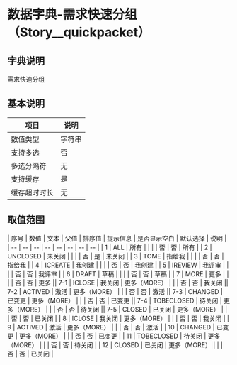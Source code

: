# 数据字典-需求快速分组（Story__quickpacket）
## 字典说明
需求快速分组

## 基本说明
| 项目 | 说明 |
| -- | -- |
| 数值类型 | 字符串 |
| 支持多选 | 否 |
| 多选分隔符 | 无 |
| 支持缓存 | 是 |
| 缓存超时时长 | 无 |

## 取值范围
| 序号 | 数值 | 文本 | 父值 | 排序值 | 提示信息 | 是否显示空白 | 默认选择 | 说明 |
| -- | -- | -- | -- | -- | -- | -- | -- |
| 1 | ALL | 所有 |  |  |  | 否 | 否 | 所有 |
| 2 | UNCLOSED | 未关闭 |  |  |  | 否 | 是 | 未关闭 |
| 3 | TOME | 指给我 |  |  |  | 否 | 否 | 指给我 |
| 4 | ICREATE | 我创建 |  |  |  | 否 | 否 | 我创建 |
| 5 | IREVIEW | 我评审 |  |  |  | 否 | 否 | 我评审 |
| 6 | DRAFT | 草稿 |  |  |  | 否 | 否 | 草稿 |
| 7 | MORE | 更多 |  |  |  | 否 | 否 | 更多 || 7-1 | ICLOSE | 我关闭 | 更多（MORE） |  |  | 否 | 否 | 我关闭 || 7-2 | ACTIVED | 激活 | 更多（MORE） |  |  | 否 | 否 | 激活 || 7-3 | CHANGED | 已变更 | 更多（MORE） |  |  | 否 | 否 | 已变更 || 7-4 | TOBECLOSED | 待关闭 | 更多（MORE） |  |  | 否 | 否 | 待关闭 || 7-5 | CLOSED | 已关闭 | 更多（MORE） |  |  | 否 | 否 | 已关闭 |
| 8 | ICLOSE | 我关闭 | 更多（MORE） |  |  | 否 | 否 | 我关闭 |
| 9 | ACTIVED | 激活 | 更多（MORE） |  |  | 否 | 否 | 激活 |
| 10 | CHANGED | 已变更 | 更多（MORE） |  |  | 否 | 否 | 已变更 |
| 11 | TOBECLOSED | 待关闭 | 更多（MORE） |  |  | 否 | 否 | 待关闭 |
| 12 | CLOSED | 已关闭 | 更多（MORE） |  |  | 否 | 否 | 已关闭 |

